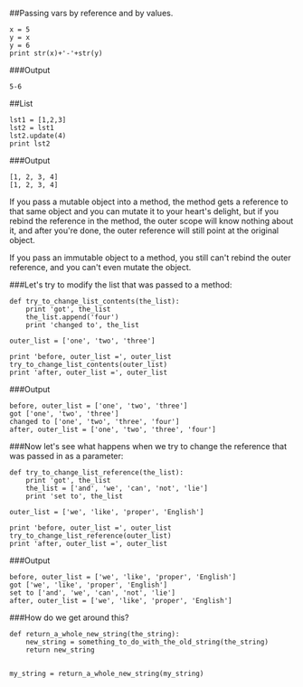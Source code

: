 ##Passing vars by reference and by values.

    x = 5
    y = x
    y = 6
    print str(x)+'-'+str(y)

###Output

    5-6

##List

    lst1 = [1,2,3]
    lst2 = lst1
    lst2.update(4)
    print lst2

###Output

    [1, 2, 3, 4]
    [1, 2, 3, 4]


If you pass a mutable object into a method, the method gets a reference to that same object and you can mutate it to your heart's delight, but if you rebind the reference in the method, the outer scope will know nothing about it, and after you're done, the outer reference will still point at the original object.

If you pass an immutable object to a method, you still can't rebind the outer reference, and you can't even mutate the object.

###Let's try to modify the list that was passed to a method:

    def try_to_change_list_contents(the_list):
        print 'got', the_list
        the_list.append('four')
        print 'changed to', the_list

    outer_list = ['one', 'two', 'three']

    print 'before, outer_list =', outer_list
    try_to_change_list_contents(outer_list)
    print 'after, outer_list =', outer_list

###Output

    before, outer_list = ['one', 'two', 'three']
    got ['one', 'two', 'three']
    changed to ['one', 'two', 'three', 'four']
    after, outer_list = ['one', 'two', 'three', 'four']

###Now let's see what happens when we try to change the reference that was passed in as a parameter:

    def try_to_change_list_reference(the_list):
        print 'got', the_list
        the_list = ['and', 'we', 'can', 'not', 'lie']
        print 'set to', the_list

    outer_list = ['we', 'like', 'proper', 'English']

    print 'before, outer_list =', outer_list
    try_to_change_list_reference(outer_list)
    print 'after, outer_list =', outer_list


###Output

    before, outer_list = ['we', 'like', 'proper', 'English']
    got ['we', 'like', 'proper', 'English']
    set to ['and', 'we', 'can', 'not', 'lie']
    after, outer_list = ['we', 'like', 'proper', 'English']



###How do we get around this?

    def return_a_whole_new_string(the_string):
        new_string = something_to_do_with_the_old_string(the_string)
        return new_string

    
    my_string = return_a_whole_new_string(my_string)









